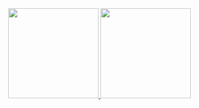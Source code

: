 <div align="center">
  <a href="https://github.com/ErnestoCruzF">
    <img height="180em" src="https://github-readme-stats.vercel.app/api?username=ErnestoCruzF&show_icons=true&theme=dark&include_all_commits=trus&count_private=true"/>
    <img height="180em" src="https://github-readme-stats.vercel.app/api/top-langs?username=ErnestoCruzF&layout=compact&langs_count=16&theme=dark"/>
</div>
